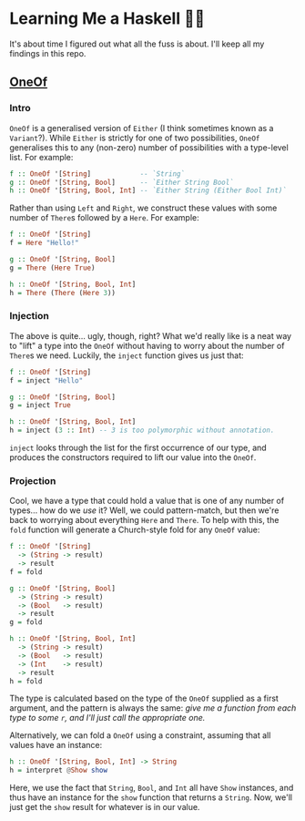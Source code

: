 # Learning Me a Haskell 🎩✨

It's about time I figured out what all the fuss is about. I'll keep all my
findings in this repo.

## [OneOf](/src/OneOf/Types.hs#L30-L32)

### Intro

`OneOf` is a generalised version of `Either` (I think sometimes known as a
`Variant`?). While `Either` is strictly for one of two possibilities, `OneOf`
generalises this to any (non-zero) number of possibilities with a type-level
list. For example:

```haskell
f :: OneOf '[String]            -- `String`
g :: OneOf '[String, Bool]      -- `Either String Bool`
h :: OneOf '[String, Bool, Int] -- `Either String (Either Bool Int)`
```

Rather than using `Left` and `Right`, we construct these values with some
number of `There`s followed by a `Here`. For example:

```haskell
f :: OneOf '[String]
f = Here "Hello!"

g :: OneOf '[String, Bool]
g = There (Here True)

h :: OneOf '[String, Bool, Int]
h = There (There (Here 3))
```

### Injection

The above is quite... ugly, though, right? What we'd really like is a neat way
to "lift" a type into the `OneOf` without having to worry about the number of
`There`s we need. Luckily, the `inject` function gives us just that:

```haskell
f :: OneOf '[String]
f = inject "Hello"

g :: OneOf '[String, Bool]
g = inject True

h :: OneOf '[String, Bool, Int]
h = inject (3 :: Int) -- 3 is too polymorphic without annotation.
```

`inject` looks through the list for the first occurrence of our type, and
produces the constructors required to lift our value into the `OneOf`.

### Projection

Cool, we have a type that could hold a value that is one of any number of
types... how do we _use_ it? Well, we could pattern-match, but then we're back
to worrying about everything `Here` and `There`. To help with this, the `fold`
function will generate a Church-style fold for any `OneOf` value:

```haskell
f :: OneOf '[String]
  -> (String -> result)
  -> result
f = fold

g :: OneOf '[String, Bool]
  -> (String -> result)
  -> (Bool   -> result)
  -> result
g = fold

h :: OneOf '[String, Bool, Int]
  -> (String -> result)
  -> (Bool   -> result)
  -> (Int    -> result)
  -> result
h = fold
```

The type is calculated based on the type of the `OneOf` supplied as a first
argument, and the pattern is always the same: _give me a function from each
type to some `r`, and I'll just call the appropriate one._

Alternatively, we can fold a `OneOf` using a constraint, assuming that all
values have an instance:

```haskell
h :: OneOf '[String, Bool, Int] -> String
h = interpret @Show show
```

Here, we use the fact that `String`, `Bool`, and `Int` all have `Show`
instances, and thus have an instance for the `show` function that returns a
`String`. Now, we'll just get the `show` result for whatever is in our value.
